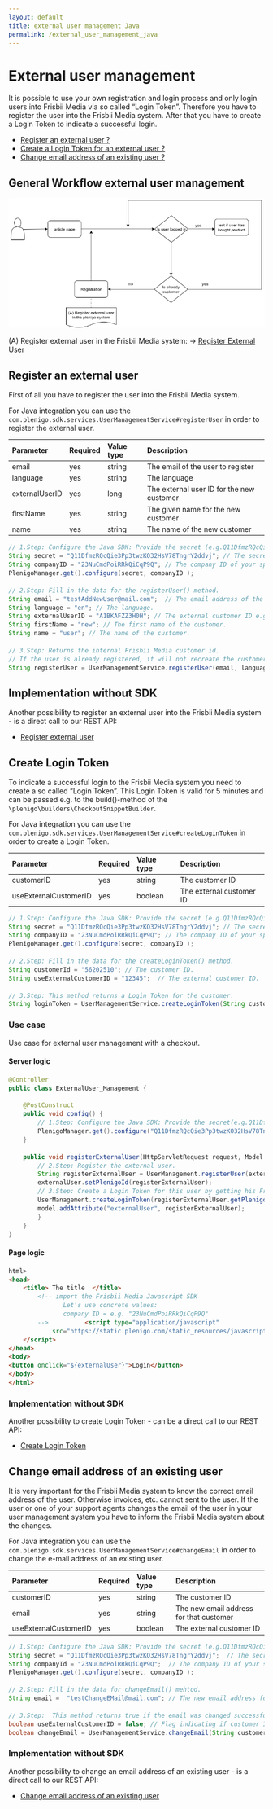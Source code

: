 ```yaml
---
layout: default
title: external user management Java
permalink: /external_user_management_java
---
```


# External user management

It is possible to use your own registration and login process and only login users into Frisbii Media via so called “Login Token”. Therefore you have to register the user into the Frisbii Media system. After that you have to create a Login Token to indicate a successful login.

* [Register an external user ?](https://plenigo.github.io/external_user_management_java#register-an-external-user)
* [Create a Login Token for an external user ? ](https://plenigo.github.io/external_user_management_java#create-login-token)
* [Change email address of an existing user ?](https://plenigo.github.io/external_user_management_java#change-email-address-of-an-existing-user)


## General Workflow external user management 

![General Workflow External User Management](/assets/images/ci/ExternalUser.png)

(A) Register external user in the Frisbii Media system: -> [Register External User](https://api.plenigo.com/#!/external_user_management/registerExternalUser)

## Register an external user 
First of all you have to register the user into the Frisbii Media system.


For Java integration you can use the `com.plenigo.sdk.services.UserManagementService#registerUser` in order to register the external user.

|Parameter|Required|Value type|Description|
|:--------|:-------|:---------|:----------|
| email     | yes     | string         | The email of the user to register |
| language     | yes     | string         | The language |
| externalUserID       | yes   | long        | The external user ID for the new customer |
| firstName       | yes   | string        | The given name for the new customer |
| name       | yes   | string        | The name of the new customer|

```java
// 1.Step: Configure the Java SDK: Provide the secret (e.g.Q11DfmzRQcQie3Pp3twzKO32HsV78TngrY2ddvj) and the company ID (e.g. 23NuCmdPoiRRkQiCqP9Q) from the Frisbii Media backend.
String secret = "Q11DfmzRQcQie3Pp3twzKO32HsV78TngrY2ddvj"; // The secret key of your specific company. 
String companyID = "23NuCmdPoiRRkQiCqP9Q"; // The company ID of your specific company. 
PlenigoManager.get().configure(secret, companyID );

// 2.Step: Fill in the data for the registerUser() method.
String email = "testAddNewUser@mail.com";  // The email address of the customer.
String language = "en"; // The language.
String externalUserID = "A1BKAFZZ3H0H"; // The external customer ID e.g "A1BKAFZZ3H0H" that the customer should have.
String firstName = "new"; // The first name of the customer.
String name = "user"; // The name of the customer.

// 3.Step: Returns the internal Frisbii Media customer id.
// If the user is already registered, it will not recreate the customer, it will return the internal Frisbii Media customer id. 
String registerUser = UserManagementService.registerUser(email, language, externalUserID, firstName, name); 
```

## Implementation without SDK 

Another possibility to register an external user into the Frisbii Media system - is a direct call to our REST API:

* [Register external user](https://api.plenigo.com/#!/external_user_management/registerExternalUser)


## Create Login Token 

To indicate a successful login to the Frisbii Media system you need to create a so called “Login Token”. This Login Token is valid for 5 minutes and can be passed e.g. to the build()-method of the `\plenigo\builders\CheckoutSnippetBuilder`.

For Java integration you can use the `com.plenigo.sdk.services.UserManagementService#createLoginToken` in order to create a Login Token.

|Parameter|Required|Value type|Description|
|:--------|:-------|:---------|:----------|
| customerID     | yes     | string         | The customer ID |
| useExternalCustomerID     | yes     | boolean         | The external customer ID|

```java
// 1.Step: Configure the Java SDK: Provide the secret (e.g.Q11DfmzRQcQie3Pp3twzKO32HsV78TngrY2ddvj) and the company ID (e.g. 23NuCmdPoiRRkQiCqP9Q) from the Frisbii Media backend.
String secret = "Q11DfmzRQcQie3Pp3twzKO32HsV78TngrY2ddvj"; // The secret key of your specific company.
String companyID = "23NuCmdPoiRRkQiCqP9Q"; // The company ID of your specific company. 
PlenigoManager.get().configure(secret, companyID );

// 2.Step: Fill in the data for the createLoginToken() method.
String customerId = "56202510"; // The customer ID.
String useExternalCustomerID = "12345";  // The external customer ID.

// 3.Step: This method returns a Login Token for the customer.
String loginToken = UserManagementService.createLoginToken(String customerID, String useExternalCustomerID);
```
### Use case 

Use case for external user management with a checkout. 

#### Server logic

```java
@Controller
public class ExternalUser_Management {

    @PostConstruct
    public void config() {
        // 1.Step: Configure the Java SDK: Provide the secret(e.g.Q11DfmzRQcQie3Pp3twzKO32HsV78TngrY2ddvj) and the company ID(e.g. 23NuCmdPoiRRkQiCqP9Q) from the Frisbii Media backend , in Test Mode(true).
        PlenigoManager.get().configure("Q11DfmzRQcQie3Pp3twzKO32HsV78TngrY2ddvj", "23NuCmdPoiRRkQiCqP9Q", true);
    }
    
    public void registerExternalUser(HttpServletRequest request, Model model, ExternalUser externalUser ) throws PlenigoException, InvalidDataException {
        // 2.Step: Register the external user.
        String registerExternalUser = UserManagement.registerUser(externalUser);
        externalUser.setPlenigoId(registerExternalUser);
        // 3.Step: Create a Login Token for this user by getting his Frisbii Media ID.
        UserManagement.createLoginToken(registerExternalUser.getPlenigoId);
        model.addAttribute("externalUser", registerExternalUser);
        }
    }
}
```

#### Page logic

```html
html>
<head>
    <title> The title  </title>
        <!-- import the Frisbii Media Javascript SDK
               Let's use concrete values:
               company ID = e.g. "23NuCmdPoiRRkQiCqP9Q"
        -->          <script type="application/javascript"
            src="https://static.plenigo.com/static_resources/javascript/23NuCmdPoiRRkQiCqP9Q/plenigo_sdk.min.js" data-lang="en">
    </script>
</head>
<body>
<button onclick="${externalUser}">Login</button>
</body>
</html>

```

### Implementation without SDK 

Another possibility to create Login Token - can be a direct call to our REST API:

* [Create Login Token](https://api.plenigo.com/#!/external_user_management/createLoginToken)

## Change email address of an existing user

It is very important for the Frisbii Media system to know the correct email address of the user. Otherwise invoices, etc. cannot sent to the user. If the user or one of your support agents changes the email of the user in your user management system you have to inform the Frisbii Media system about the changes.


For Java integration you can use the `com.plenigo.sdk.services.UserManagementService#changeEmail` in order to change the e-mail address of an existing user.

|Parameter|Required|Value type|Description|
|:--------|:-------|:---------|:----------|
| customerID     | yes     | string         | The customer ID |
| email     | yes     | string         | The new email address for that customer |
| useExternalCustomerID    | yes     | boolean         | The external customer ID|

```java
// 1.Step: Configure the Java SDK: Provide the secret (e.g.Q11DfmzRQcQie3Pp3twzKO32HsV78TngrY2ddvj) and the company ID (e.g. 23NuCmdPoiRRkQiCqP9Q) from the Frisbii Media backend.
String secret = "Q11DfmzRQcQie3Pp3twzKO32HsV78TngrY2ddvj";  // The secret key of your specific company.
String companyId = "23NuCmdPoiRRkQiCqP9Q";  // The company ID of your specific company.
PlenigoManager.get().configure(secret, companyID );

// 2.Step: Fill in the data for changeEmail() mehtod.
String email =  "testChangeEMail@mail.com"; // The new email address for that customer.

// 3.Step:  This method returns true if the email was changed successfully otherwise it will return false.
boolean useExternalCustomerID = false; // Flag indicating if customer ID sent is the external customer ID.
boolean changeEmail = UserManagementService.changeEmail(String customerID, String email, useExternalCustomerID);
```

### Implementation without SDK

Another possibility to change an email address of an existing user - is a direct call to our REST API:

* [Change email address of an existing user](https://api.plenigo.com/#!/external_user_management/changeExternalUserEmail)
